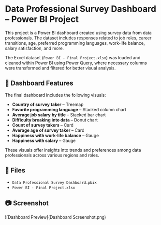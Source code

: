 # Data Professional Survey Dashboard – Power BI Project

This project is a Power BI dashboard created using survey data from data professionals. The dataset includes responses related to job roles, career transitions, age, preferred programming languages, work-life balance, salary satisfaction, and more.

The Excel dataset (`Power BI - Final Project.xlsx`) was loaded and cleaned within Power BI using Power Query, where necessary columns were transformed and filtered for better visual analysis.

## 🧩 Dashboard Features

The final dashboard includes the following visuals:

- **Country of survey taker** – Treemap  
- **Favorite programming language** – Stacked column chart  
- **Average job salary by title** – Stacked bar chart  
- **Difficulty breaking into data** – Donut chart  
- **Count of survey takers** – Card  
- **Average age of survey taker** – Card  
- **Happiness with work-life balance** – Gauge  
- **Happiness with salary** – Gauge  

These visuals offer insights into trends and preferences among data professionals across various regions and roles.

## 📁 Files
- `Data Professional Survey Dashboard.pbix`
- `Power BI - Final Project.xlsx`

## 📷 Screenshot
  ![Dashboard Preview](Dashboard Screenshot.png)

